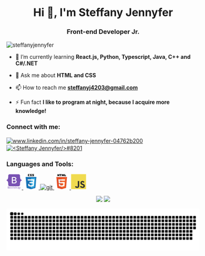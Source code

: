 <h1 align="center">Hi 👋, I'm Steffany Jennyfer</h1>
<h3 align="center">Front-end Developer Jr.</h3>

<p align="left"> <img src="https://komarev.com/ghpvc/?username=steffanyjennyfer&label=Profile%20views&color=0e75b6&style=flat" alt="steffanyjennyfer" /> </p>

- 🌱 I’m currently learning **React.js, Python, Typescript, Java, C++ and C#/.NET**

- 💬 Ask me about **HTML and CSS**

- 📫 How to reach me **steffanyj4203@gmail.com**

- ⚡ Fun fact **I like to program at night, because I acquire more knowledge!**

<h3 align="left">Connect with me:</h3>
<p align="left">
<a href="https://linkedin.com/in/www.linkedin.com/in/steffany-jennyfer-04762b200" target="blank"><img align="center" src="https://raw.githubusercontent.com/rahuldkjain/github-profile-readme-generator/master/src/images/icons/Social/linked-in-alt.svg" alt="www.linkedin.com/in/steffany-jennyfer-04762b200" height="30" width="40" /></a>
<a href="https://discord.gg/<Steffany Jennyfer/>#8201" target="blank"><img align="center" src="https://raw.githubusercontent.com/rahuldkjain/github-profile-readme-generator/master/src/images/icons/Social/discord.svg" alt="<Steffany Jennyfer/>#8201" height="30" width="40" /></a>
</p>

<h3 align="left">Languages and Tools:</h3>
<p align="left"> <a href="https://getbootstrap.com" target="_blank" rel="noreferrer"> <img src="https://raw.githubusercontent.com/devicons/devicon/master/icons/bootstrap/bootstrap-plain-wordmark.svg" alt="bootstrap" width="40" height="40"/> </a> <a href="https://www.w3schools.com/css/" target="_blank" rel="noreferrer"> <img src="https://raw.githubusercontent.com/devicons/devicon/master/icons/css3/css3-original-wordmark.svg" alt="css3" width="40" height="40"/> </a> <a href="https://git-scm.com/" target="_blank" rel="noreferrer"> <img src="https://www.vectorlogo.zone/logos/git-scm/git-scm-icon.svg" alt="git" width="40" height="40"/> </a> <a href="https://www.w3.org/html/" target="_blank" rel="noreferrer"> <img src="https://raw.githubusercontent.com/devicons/devicon/master/icons/html5/html5-original-wordmark.svg" alt="html5" width="40" height="40"/> </a> <a href="https://developer.mozilla.org/en-US/docs/Web/JavaScript" target="_blank" rel="noreferrer"> <img src="https://raw.githubusercontent.com/devicons/devicon/master/icons/javascript/javascript-original.svg" alt="javascript" width="40" height="40"/> </a> </p>

<div align="center">
 <img height="180em" src="https://github-readme-stats.vercel.app/api?username=steffanyjennyfer&show_icons=true&theme=dracula&include_all_commits=true&count_private=true"/>
 <img height="180em" src="https://github-readme-stats.vercel.app/api/top-langs/?username=steffanyjennyfer&layout=compact&langs_count=7&theme=dracula"/>
</div>

![Snake animation](https://github.com/steffanyjennyfer/steffanyjennyfer/blob/output/github-contribution-grid-snake.svg)
